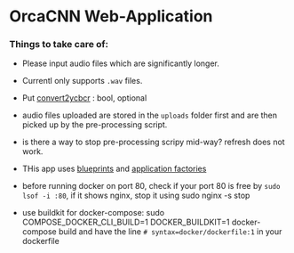 # OrcaCNN Web-Application


### Things to take care of:

- Please input audio files which are significantly longer. 
- Currentl only supports `.wav` files.
- Put [convert2ycbcr](https://github.com/scikit-image/scikit-image/blob/main/skimage/restoration/_denoise.py#L724)
 : bool, optional 

 - audio files uploaded are stored in the `uploads` folder first and are then picked up by the pre-processing script.

 - is there a way to stop pre-processing scripy mid-way? refresh does not work.

 - THis app uses [blueprints](https://flask.palletsprojects.com/en/1.1.x/blueprints/#blueprints) and [application factories](https://flask.palletsprojects.com/en/1.1.x/patterns/appfactories/)

 - before running docker on port 80, check if your port 80 is free by `sudo lsof -i :80`, if it shows nginx, stop it using sudo nginx -s stop

 - use buildkit for docker-compose: sudo COMPOSE_DOCKER_CLI_BUILD=1 DOCKER_BUILDKIT=1 docker-compose build and have the line `# syntax=docker/dockerfile:1` in your dockerfile